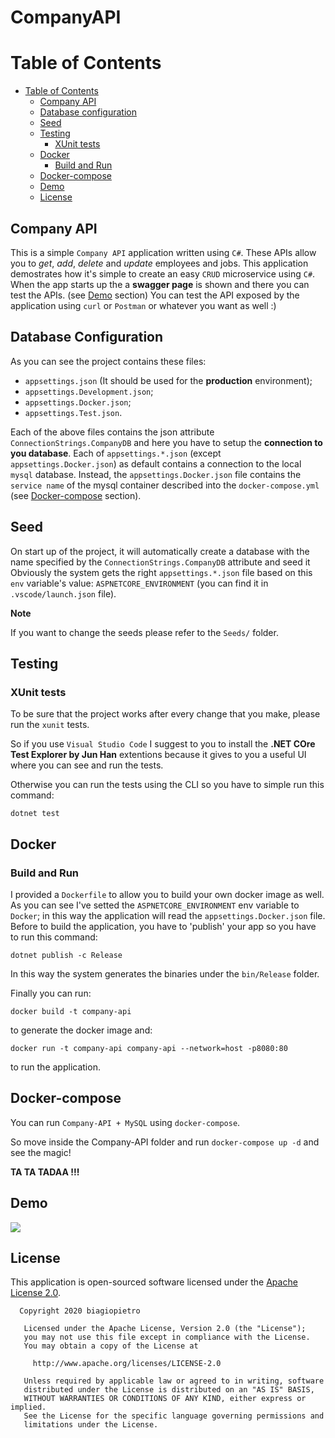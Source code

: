 # CompanyAPI


Table of Contents
=================
* [Table of Contents](#table-of-contents)
  * [Company API](#company-api)
  * [Database configuration](#database-configuration)
  * [Seed](#seed)
  * [Testing](#testing)
     * [XUnit tests](#Xunit-tests)
  * [Docker](#docker)
     * [Build and Run](#build-and-run)
  * [Docker-compose](#docker-compose)
  * [Demo](#demo)
  * [License](#license)

## Company API

This is a simple ```Company API``` application written using ```C#```.
These APIs allow you to *get*, *add*, *delete* and *update* employees and jobs.
This application demostrates how it's simple to create an easy ```CRUD``` microservice using ```C#```.
When the app starts up the a **swagger page** is shown and there you can test the APIs. (see [Demo](#demo) section)
You can test the API exposed by the application using ```curl``` or ```Postman``` or whatever you want as well :)



## Database Configuration
As you can see the project contains these files:
 
-   ```appsettings.json``` (It should be used for the **production** environment);
-   ```appsettings.Development.json```;
-   ```appsettings.Docker.json```;
-   ```appsettings.Test.json```.

Each of the above files contains the json attribute ```ConnectionStrings.CompanyDB``` and here you have to setup the **connection to you database**.
Each of ```appsettings.*.json``` (except ```appsettings.Docker.json```) as default contains a connection to the local ```mysql``` database.
Instead, the ```appsettings.Docker.json``` file contains the ```service name``` of the mysql container described into the ```docker-compose.yml``` (see [Docker-compose](#docker-compose) section).


## Seed
On start up of the project, it will automatically create a database with the name specified by the ```ConnectionStrings.CompanyDB``` attribute and seed it
Obviously the system gets the right ```appsettings.*.json``` file based on this ```env``` variable's value: ```ASPNETCORE_ENVIRONMENT``` (you can find it in ```.vscode/launch.json``` file).

**Note**

If you want to change the seeds please refer to the ```Seeds/``` folder.


## Testing

### XUnit tests

To be sure that the project works after every change that you make, please run the ```xunit``` tests. 

So if you use ```Visual Studio Code``` I suggest to you to install the **.NET COre Test Explorer by Jun Han** extentions because it gives to you a useful UI where you can see and run the tests.

Otherwise you can run the tests using the CLI so you have to simple run this command:

``` 
dotnet test
```
## Docker

### Build and Run
I provided a ```Dockerfile``` to allow you to build your own docker image as well. As you can see I've setted the ```ASPNETCORE_ENVIRONMENT``` env variable to ```Docker```; in this way the application will read the ```appsettings.Docker.json``` file. 
Before to build the application, you have to 'publish' your app so you have to run this command:

```
dotnet publish -c Release
```

In this way the system generates the binaries under the ```bin/Release``` folder.

Finally you can run:
```
docker build -t company-api
```
to generate the docker image and: 
```
docker run -t company-api company-api --network=host -p8080:80
```
to run the application.

## Docker-compose
You can run ```Company-API + MySQL``` using ```docker-compose```.

So move inside the Company-API folder and run ```docker-compose up -d``` and see the magic!

**TA TA TADAA !!!**

## Demo

![](https://imgur.com/fcN4PMq.gif)


## License
This application is open-sourced software licensed under the [Apache License 2.0](https://opensource.org/licenses/Apache-2.0).

```
  Copyright 2020 biagiopietro

   Licensed under the Apache License, Version 2.0 (the "License");
   you may not use this file except in compliance with the License.
   You may obtain a copy of the License at

     http://www.apache.org/licenses/LICENSE-2.0

   Unless required by applicable law or agreed to in writing, software
   distributed under the License is distributed on an "AS IS" BASIS,
   WITHOUT WARRANTIES OR CONDITIONS OF ANY KIND, either express or implied.
   See the License for the specific language governing permissions and
   limitations under the License.
```